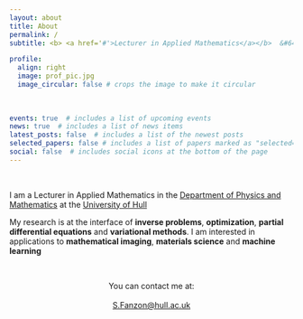 ```yaml
---
layout: about
title: About
permalink: /
subtitle: <b> <a href='#'>Lecturer in Applied Mathematics</a></b>  &#64;   <b><a href='https://www.hull.ac.uk'>Hull University</a></b>

profile:
  align: right
  image: prof_pic.jpg
  image_circular: false # crops the image to make it circular
  
    
    
events: true  # includes a list of upcoming events    
news: true  # includes a list of news items
latest_posts: false  # includes a list of the newest posts
selected_papers: false # includes a list of papers marked as "selected={true}"
social: false  # includes social icons at the bottom of the page
---
```


&nbsp;

I am a Lecturer in Applied Mathematics in the <a href='https://www.hull.ac.uk/faculties/departments/department-of-physics-and-mathematics'>Department of Physics and Mathematics</a> at the <a href='https://www.hull.ac.uk'>University of Hull</a> 



My research is at the interface of **inverse problems**, **optimization**, **partial differential equations** and **variational methods**. I am interested in applications to **mathematical imaging**, **materials science** and **machine learning**

&nbsp;

<p style="text-align: center;">
You can contact me at: 
<br>
&nbsp;
<br>
<a href = "mailto: S.Fanzon@hull.ac.uk">S.Fanzon@hull.ac.uk</a>
</p>


